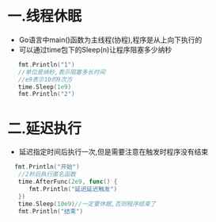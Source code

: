 # 一.线程休眠

* Go语言中main()函数为主线程(协程),程序是从上向下执行的
* 可以通过time包下的Sleep(n)让程序阻塞多少纳秒

```go
   fmt.Println("1")
   //单位是纳秒,表示阻塞多长时间
   //e9表示10的9次方
   time.Sleep(1e9)
   fmt.Println("2")
```

# 二.延迟执行

* 延迟指定时间后执行一次,但是需要注意在触发时程序没有结束

```go
  fmt.Println("开始")
   //2秒后执行匿名函数
   time.AfterFunc(2e9, func() {
      fmt.Println("延迟延迟触发")
   })
   time.Sleep(10e9)//一定要休眠,否则程序结束了
   fmt.Println("结束")
```